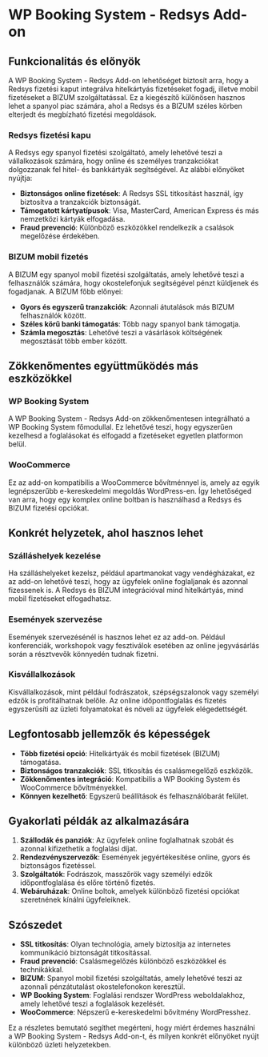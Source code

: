 # WP Booking System - Redsys Add-on

## Funkcionalitás és előnyök

A WP Booking System - Redsys Add-on lehetőséget biztosít arra, hogy a Redsys fizetési kaput integrálva hitelkártyás fizetéseket fogadj, illetve mobil fizetéseket a BIZUM szolgáltatással. Ez a kiegészítő különösen hasznos lehet a spanyol piac számára, ahol a Redsys és a BIZUM széles körben elterjedt és megbízható fizetési megoldások.

### Redsys fizetési kapu

A Redsys egy spanyol fizetési szolgáltató, amely lehetővé teszi a vállalkozások számára, hogy online és személyes tranzakciókat dolgozzanak fel hitel- és bankkártyák segítségével. Az alábbi előnyöket nyújtja:

- **Biztonságos online fizetések**: A Redsys SSL titkosítást használ, így biztosítva a tranzakciók biztonságát.
- **Támogatott kártyatípusok**: Visa, MasterCard, American Express és más nemzetközi kártyák elfogadása.
- **Fraud prevenció**: Különböző eszközökkel rendelkezik a csalások megelőzése érdekében.

### BIZUM mobil fizetés

A BIZUM egy spanyol mobil fizetési szolgáltatás, amely lehetővé teszi a felhasználók számára, hogy okostelefonjuk segítségével pénzt küldjenek és fogadjanak. A BIZUM főbb előnyei:

- **Gyors és egyszerű tranzakciók**: Azonnali átutalások más BIZUM felhasználók között.
- **Széles körű banki támogatás**: Több nagy spanyol bank támogatja.
- **Számla megosztás**: Lehetővé teszi a vásárlások költségének megosztását több ember között.

## Zökkenőmentes együttműködés más eszközökkel

### WP Booking System

A WP Booking System - Redsys Add-on zökkenőmentesen integrálható a WP Booking System főmodullal. Ez lehetővé teszi, hogy egyszerűen kezelhesd a foglalásokat és elfogadd a fizetéseket egyetlen platformon belül.

### WooCommerce

Ez az add-on kompatibilis a WooCommerce bővítménnyel is, amely az egyik legnépszerűbb e-kereskedelmi megoldás WordPress-en. Így lehetőséged van arra, hogy egy komplex online boltban is használhasd a Redsys és BIZUM fizetési opciókat.

## Konkrét helyzetek, ahol hasznos lehet

### Szálláshelyek kezelése

Ha szálláshelyeket kezelsz, például apartmanokat vagy vendégházakat, ez az add-on lehetővé teszi, hogy az ügyfelek online foglaljanak és azonnal fizessenek is. A Redsys és BIZUM integrációval mind hitelkártyás, mind mobil fizetéseket elfogadhatsz.

### Események szervezése

Események szervezésénél is hasznos lehet ez az add-on. Például konferenciák, workshopok vagy fesztiválok esetében az online jegyvásárlás során a résztvevők könnyedén tudnak fizetni.

### Kisvállalkozások

Kisvállalkozások, mint például fodrászatok, szépségszalonok vagy személyi edzők is profitálhatnak belőle. Az online időpontfoglalás és fizetés egyszerűsíti az üzleti folyamatokat és növeli az ügyfelek elégedettségét.

## Legfontosabb jellemzők és képességek

- **Több fizetési opció**: Hitelkártyák és mobil fizetések (BIZUM) támogatása.
- **Biztonságos tranzakciók**: SSL titkosítás és csalásmegelőző eszközök.
- **Zökkenőmentes integráció**: Kompatibilis a WP Booking System és WooCommerce bővítményekkel.
- **Könnyen kezelhető**: Egyszerű beállítások és felhasználóbarát felület.

## Gyakorlati példák az alkalmazására

1. **Szállodák és panziók**: Az ügyfelek online foglalhatnak szobát és azonnal kifizethetik a foglalási díjat.
2. **Rendezvényszervezők**: Események jegyértékesítése online, gyors és biztonságos fizetéssel.
3. **Szolgáltatók**: Fodrászok, masszőrök vagy személyi edzők időpontfoglalása és előre történő fizetés.
4. **Webáruházak**: Online boltok, amelyek különböző fizetési opciókat szeretnének kínálni ügyfeleiknek.

## Szószedet

- **SSL titkosítás**: Olyan technológia, amely biztosítja az internetes kommunikáció biztonságát titkosítással.
- **Fraud prevenció**: Csalásmegelőzés különböző eszközökkel és technikákkal.
- **BIZUM**: Spanyol mobil fizetési szolgáltatás, amely lehetővé teszi az azonnali pénzátutalást okostelefonokon keresztül.
- **WP Booking System**: Foglalási rendszer WordPress weboldalakhoz, amely lehetővé teszi a foglalások kezelését.
- **WooCommerce**: Népszerű e-kereskedelmi bővítmény WordPresshez.

Ez a részletes bemutató segíthet megérteni, hogy miért érdemes használni a WP Booking System - Redsys Add-on-t, és milyen konkrét előnyöket nyújt különböző üzleti helyzetekben.
